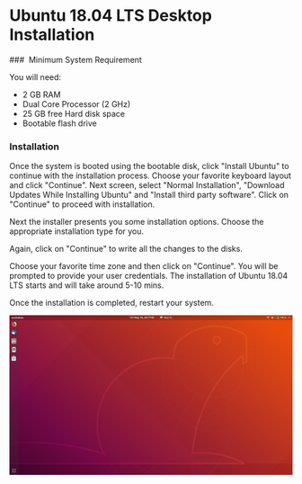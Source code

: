 # Ubuntu 18.04 LTS Desktop Installation

###  Minimum System Requirement

You will need:

  * 2 GB RAM
  * Dual Core Processor (2 GHz)
  * 25 GB free Hard disk space
  * Bootable flash drive

### Installation

Once the system is booted using the bootable disk, click "Install Ubuntu" to
continue with the installation process. Choose your favorite keyboard layout
and click "Continue". Next screen, select "Normal Installation",
"Download Updates While Installing Ubuntu" and "Install third party software".
Click on "Continue" to proceed with installation.

Next the installer presents you some installation options. Choose the
appropriate installation type for you.

Again, click on "Continue" to write all the changes to the disks.

Choose your favorite time zone and then click on "Continue". You will be
prompted to provide your user credentials. The installation of Ubuntu 18.04
LTS starts and will take around 5-10 mins.

Once the installation is completed, restart your system.

![ubuntu 18.04 LTS Desktop](../images/ubuntu.png)
